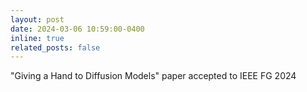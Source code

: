 ```yaml
---
layout: post
date: 2024-03-06 10:59:00-0400
inline: true
related_posts: false
---
```


"Giving a Hand to Diffusion Models" paper accepted to IEEE FG 2024
